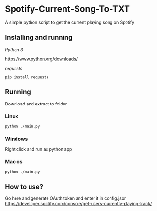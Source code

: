 # Spotify-Current-Song-To-TXT 

A simple python script to get the current playing song on Spotify

## Installing and running

*Python 3*

https://www.python.org/downloads/

*requests*
```
pip install requests
```

## Running

Download and extract to folder
### Linux
```
python ./main.py
```
### Windows
Right click and run as python app

### Mac os
```
python ./main.py
```

## How to use?
Go here and generate OAuth token and enter it in config.json
https://developer.spotify.com/console/get-users-currently-playing-track/
